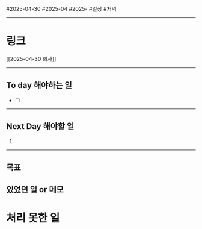 #2025-04-30 #2025-04 #2025-
#일상 #저녁 

-------
# 링크
[[2025-04-30 회사]]

---
## To day 해야하는 일
- [ ] 

---
## Next Day 해야할 일
1. 

---

## 목표


## 있었던 일  or 메모


# 처리 못한 일